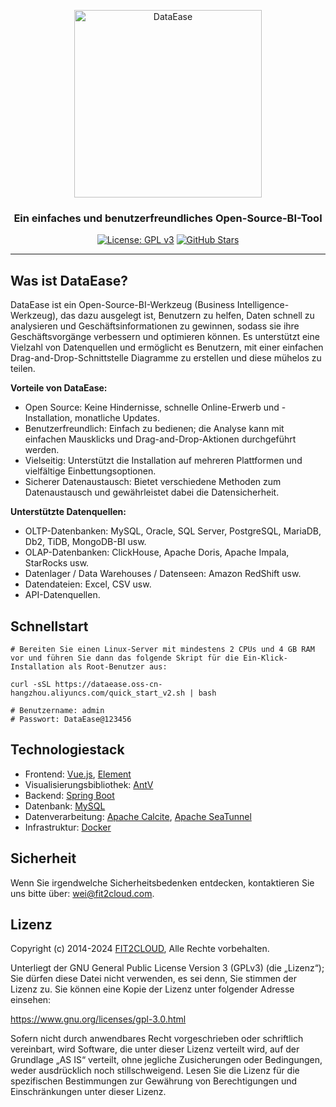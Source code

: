 <p align="center"><a href="https://dataease.io"><img src="https://dataease.oss-cn-hangzhou.aliyuncs.com/img/dataease-logo.png" alt="DataEase" width="300" /></a></p>
<h3 align="center">Ein einfaches und benutzerfreundliches Open-Source-BI-Tool</h3>
<p align="center">
  <a href="https://www.gnu.org/licenses/gpl-3.0.html"><img src="https://img.shields.io/github/license/dataease/dataease?color=%231890FF" alt="License: GPL v3"></a>
  <a href="https://github.com/dataease/dataease"><img src="https://img.shields.io/github/stars/dataease/dataease?color=%231890FF&style=flat-square" alt="GitHub Stars"></a>
</p>

------------------------------
## Was ist DataEase?

DataEase ist ein Open-Source-BI-Werkzeug (Business Intelligence-Werkzeug), das dazu ausgelegt ist, Benutzern zu helfen, Daten schnell zu analysieren und Geschäftsinformationen zu gewinnen, sodass sie ihre Geschäftsvorgänge verbessern und optimieren können. Es unterstützt eine Vielzahl von Datenquellen und ermöglicht es Benutzern, mit einer einfachen Drag-and-Drop-Schnittstelle Diagramme zu erstellen und diese mühelos zu teilen. 

**Vorteile von DataEase:**

-   Open Source: Keine Hindernisse, schnelle Online-Erwerb und -Installation, monatliche Updates.
-   Benutzerfreundlich: Einfach zu bedienen; die Analyse kann mit einfachen Mausklicks und Drag-and-Drop-Aktionen durchgeführt werden.
-   Vielseitig: Unterstützt die Installation auf mehreren Plattformen und vielfältige Einbettungsoptionen.
-   Sicherer Datenaustausch: Bietet verschiedene Methoden zum Datenaustausch und gewährleistet dabei die Datensicherheit.

**Unterstützte Datenquellen:**

-   OLTP-Datenbanken: MySQL, Oracle, SQL Server, PostgreSQL, MariaDB, Db2, TiDB, MongoDB-BI usw.
-   OLAP-Datenbanken: ClickHouse, Apache Doris, Apache Impala, StarRocks usw.
-   Datenlager / Data Warehouses / Datenseen: Amazon RedShift usw.
-   Datendateien: Excel, CSV usw.
-   API-Datenquellen.

## Schnellstart

```
# Bereiten Sie einen Linux-Server mit mindestens 2 CPUs und 4 GB RAM vor und führen Sie dann das folgende Skript für die Ein-Klick-Installation als Root-Benutzer aus:

curl -sSL https://dataease.oss-cn-hangzhou.aliyuncs.com/quick_start_v2.sh | bash

# Benutzername: admin
# Passwort: DataEase@123456
```

## Technologiestack

-   Frontend: [Vue.js](https://vuejs.org/), [Element](https://element.eleme.cn/)
-   Visualisierungsbibliothek: [AntV](https://antv.vision/zh)
-   Backend: [Spring Boot](https://spring.io/projects/spring-boot)
-   Datenbank: [MySQL](https://www.mysql.com/)
-   Datenverarbeitung: [Apache Calcite](https://github.com/apache/calcite/), [Apache SeaTunnel](https://github.com/apache/seatunnel)
-   Infrastruktur: [Docker](https://www.docker.com/)

## Sicherheit

Wenn Sie irgendwelche Sicherheitsbedenken entdecken, kontaktieren Sie uns bitte über: wei@fit2cloud.com.

## Lizenz

Copyright (c) 2014-2024 [FIT2CLOUD](https://fit2cloud.com/), Alle Rechte vorbehalten.

Unterliegt der GNU General Public License Version 3 (GPLv3) (die „Lizenz“); Sie dürfen diese Datei nicht verwenden, es sei denn, Sie stimmen der Lizenz zu. Sie können eine Kopie der Lizenz unter folgender Adresse einsehen:

https://www.gnu.org/licenses/gpl-3.0.html

Sofern nicht durch anwendbares Recht vorgeschrieben oder schriftlich vereinbart, wird Software, die unter dieser Lizenz verteilt wird, auf der Grundlage „AS IS“ verteilt, ohne jegliche Zusicherungen oder Bedingungen, weder ausdrücklich noch stillschweigend. Lesen Sie die Lizenz für die spezifischen Bestimmungen zur Gewährung von Berechtigungen und Einschränkungen unter dieser Lizenz.
